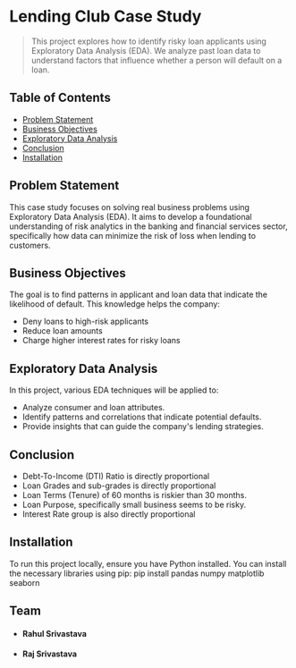 
# Lending Club Case Study
> This project explores how to identify risky loan applicants using Exploratory Data Analysis (EDA). We analyze past loan data to understand factors that influence whether a person will default on a loan.


## Table of Contents
* [Problem Statement](#problem-statement)
* [Business Objectives](#business-objectives)
* [Exploratory Data Analysis](#exploratory-data-analysis)
* [Conclusion](#conclusion)
* [Installation](#installation)

## Problem Statement
This case study focuses on solving real business problems using Exploratory Data Analysis (EDA). It aims to develop a foundational understanding of risk analytics in the banking and financial services sector, specifically how data can minimize the risk of loss when lending to customers.

## Business Objectives
The goal is to find patterns in applicant and loan data that indicate the likelihood of default. This knowledge helps the company:
- Deny loans to high-risk applicants
- Reduce loan amounts
- Charge higher interest rates for risky loans

## Exploratory Data Analysis

In this project, various EDA techniques will be applied to:

- Analyze consumer and loan attributes.
- Identify patterns and correlations that indicate potential defaults.
- Provide insights that can guide the company's lending strategies.

## Conclusion
- Debt-To-Income (DTI) Ratio is directly proportional
- Loan Grades and sub-grades is directly proportional
- Loan Terms (Tenure) of 60 months is riskier than 30 months.
- Loan Purpose, specifically small business seems to be risky.
- Interest Rate group is also directly proportional 


## Installation

To run this project locally, ensure you have Python installed. You can install the necessary libraries using pip:
pip install pandas numpy matplotlib seaborn

## Team
- #### Rahul Srivastava
- #### Raj Srivastava

